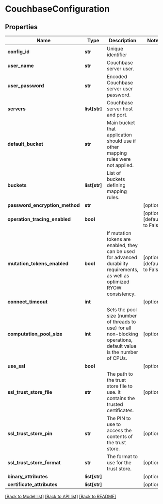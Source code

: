 # CouchbaseConfiguration

## Properties
Name | Type | Description | Notes
------------ | ------------- | ------------- | -------------
**config_id** | **str** | Unique identifier | 
**user_name** | **str** | Couchbase server user. | 
**user_password** | **str** | Encoded Couchbase server user password. | 
**servers** | **list[str]** | Couchbase server host and port. | 
**default_bucket** | **str** | Main bucket that application should use if other mapping rules were not applied. | 
**buckets** | **list[str]** | List of buckets defining mapping rules. | 
**password_encryption_method** | **str** |  | [optional] 
**operation_tracing_enabled** | **bool** |  | [optional] [default to False]
**mutation_tokens_enabled** | **bool** | If mutation tokens are enabled, they can be used for advanced durability requirements, as well as optimized RYOW consistency. | [optional] [default to False]
**connect_timeout** | **int** |  | [optional] 
**computation_pool_size** | **int** | Sets the pool size (number of threads to use) for all non-blocking operations, default value is the number of CPUs. | [optional] 
**use_ssl** | **bool** |  | [optional] 
**ssl_trust_store_file** | **str** | The path to the trust store file to use. It contains the trusted certificates. | [optional] 
**ssl_trust_store_pin** | **str** | The PIN to use to access the contents of the trust store. | [optional] 
**ssl_trust_store_format** | **str** | The format to use for the trust store. | [optional] 
**binary_attributes** | **list[str]** |  | [optional] 
**certificate_attributes** | **list[str]** |  | [optional] 

[[Back to Model list]](../README.md#documentation-for-models) [[Back to API list]](../README.md#documentation-for-api-endpoints) [[Back to README]](../README.md)

